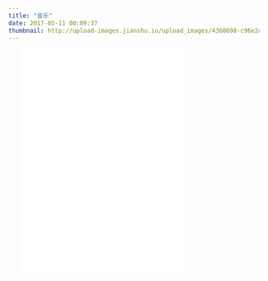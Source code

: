 ```yaml
---
title: "音乐"
date: 2017-05-11 00:09:37
thumbnail: http://upload-images.jianshu.io/upload_images/4368698-c96e2cfca4a80b2e.jpg?imageMogr2/auto-orient/strip%7CimageView2/2/w/1240
---
```


<div style="margin:1pc auto;max-width:90%;">
    <iframe frameborder="no" border="0" marginwidth="0" marginheight="0" width=330 height=450 src="//music.163.com/outchain/player?type=0&id=542065004&auto=1&height=430"></iframe>
<div>